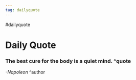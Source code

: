 ```yaml
---
tag: dailyquote
---
```


#dailyquote

# Daily Quote

### The best cure for the body is a quiet mind. ^quote
*-Napoleon* ^author

